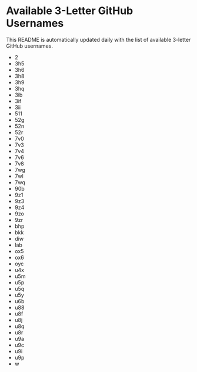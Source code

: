 # Available 3-Letter GitHub Usernames

This README is automatically updated daily with the list of available 3-letter GitHub usernames.

- 2
- 3h5
- 3h6
- 3h8
- 3h9
- 3hq
- 3ib
- 3if
- 3ii
- 511
- 52g
- 52n
- 52r
- 7v0
- 7v3
- 7v4
- 7v6
- 7v8
- 7wg
- 7wl
- 7wq
- 90b
- 9z1
- 9z3
- 9z4
- 9zo
- 9zr
- bhp
- bkk
- diw
- lab
- ox5
- ox6
- oyc
- u4x
- u5m
- u5p
- u5q
- u5y
- u6b
- u88
- u8f
- u8j
- u8q
- u8r
- u9a
- u9c
- u9i
- u9p
- w
